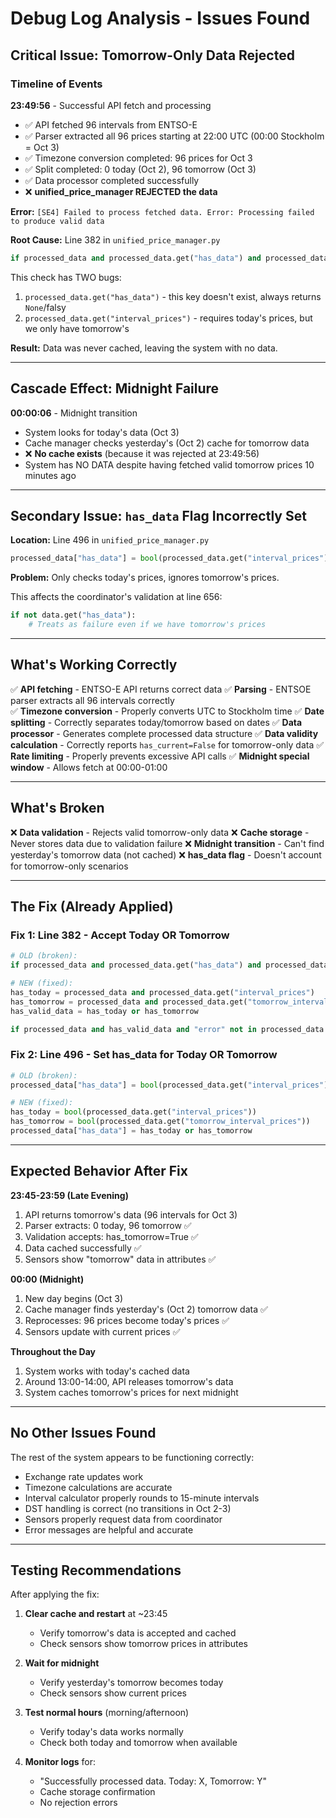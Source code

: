 # Debug Log Analysis - Issues Found

## Critical Issue: Tomorrow-Only Data Rejected

### Timeline of Events

**23:49:56** - Successful API fetch and processing
- ✅ API fetched 96 intervals from ENTSO-E
- ✅ Parser extracted all 96 prices starting at 22:00 UTC (00:00 Stockholm = Oct 3)
- ✅ Timezone conversion completed: 96 prices for Oct 3
- ✅ Split completed: 0 today (Oct 2), 96 tomorrow (Oct 3)
- ✅ Data processor completed successfully
- ❌ **unified_price_manager REJECTED the data**

**Error:** `[SE4] Failed to process fetched data. Error: Processing failed to produce valid data`

**Root Cause:** Line 382 in `unified_price_manager.py`
```python
if processed_data and processed_data.get("has_data") and processed_data.get("interval_prices"):
```

This check has TWO bugs:
1. `processed_data.get("has_data")` - this key doesn't exist, always returns `None`/falsy
2. `processed_data.get("interval_prices")` - requires today's prices, but we only have tomorrow's

**Result:** Data was never cached, leaving the system with no data.

---

## Cascade Effect: Midnight Failure

**00:00:06** - Midnight transition
- System looks for today's data (Oct 3)
- Cache manager checks yesterday's (Oct 2) cache for tomorrow data
- ❌ **No cache exists** (because it was rejected at 23:49:56)
- System has NO DATA despite having fetched valid tomorrow prices 10 minutes ago

---

## Secondary Issue: `has_data` Flag Incorrectly Set

**Location:** Line 496 in `unified_price_manager.py`
```python
processed_data["has_data"] = bool(processed_data.get("interval_prices"))
```

**Problem:** Only checks today's prices, ignores tomorrow's prices.

This affects the coordinator's validation at line 656:
```python
if not data.get("has_data"):
    # Treats as failure even if we have tomorrow's prices
```

---

## What's Working Correctly

✅ **API fetching** - ENTSO-E API returns correct data
✅ **Parsing** - ENTSOE parser extracts all 96 intervals correctly  
✅ **Timezone conversion** - Properly converts UTC to Stockholm time
✅ **Date splitting** - Correctly separates today/tomorrow based on dates
✅ **Data processor** - Generates complete processed data structure
✅ **Data validity calculation** - Correctly reports `has_current=False` for tomorrow-only data
✅ **Rate limiting** - Properly prevents excessive API calls
✅ **Midnight special window** - Allows fetch at 00:00-01:00

---

## What's Broken

❌ **Data validation** - Rejects valid tomorrow-only data
❌ **Cache storage** - Never stores data due to validation failure
❌ **Midnight transition** - Can't find yesterday's tomorrow data (not cached)
❌ **has_data flag** - Doesn't account for tomorrow-only scenarios

---

## The Fix (Already Applied)

### Fix 1: Line 382 - Accept Today OR Tomorrow
```python
# OLD (broken):
if processed_data and processed_data.get("has_data") and processed_data.get("interval_prices"):

# NEW (fixed):
has_today = processed_data and processed_data.get("interval_prices")
has_tomorrow = processed_data and processed_data.get("tomorrow_interval_prices")
has_valid_data = has_today or has_tomorrow

if processed_data and has_valid_data and "error" not in processed_data:
```

### Fix 2: Line 496 - Set has_data for Today OR Tomorrow  
```python
# OLD (broken):
processed_data["has_data"] = bool(processed_data.get("interval_prices"))

# NEW (fixed):
has_today = bool(processed_data.get("interval_prices"))
has_tomorrow = bool(processed_data.get("tomorrow_interval_prices"))
processed_data["has_data"] = has_today or has_tomorrow
```

---

## Expected Behavior After Fix

**23:45-23:59 (Late Evening)**
1. API returns tomorrow's data (96 intervals for Oct 3)
2. Parser extracts: 0 today, 96 tomorrow ✅
3. Validation accepts: has_tomorrow=True ✅
4. Data cached successfully ✅
5. Sensors show "tomorrow" data in attributes ✅

**00:00 (Midnight)**
1. New day begins (Oct 3)
2. Cache manager finds yesterday's (Oct 2) tomorrow data ✅
3. Reprocesses: 96 prices become today's prices ✅
4. Sensors update with current prices ✅

**Throughout the Day**
1. System works with today's cached data
2. Around 13:00-14:00, API releases tomorrow's data
3. System caches tomorrow's prices for next midnight

---

## No Other Issues Found

The rest of the system appears to be functioning correctly:
- Exchange rate updates work
- Timezone calculations are accurate
- Interval calculator properly rounds to 15-minute intervals
- DST handling is correct (no transitions in Oct 2-3)
- Sensors properly request data from coordinator
- Error messages are helpful and accurate

---

## Testing Recommendations

After applying the fix:

1. **Clear cache and restart** at ~23:45
   - Verify tomorrow's data is accepted and cached
   - Check sensors show tomorrow prices in attributes

2. **Wait for midnight**
   - Verify yesterday's tomorrow becomes today
   - Check sensors show current prices

3. **Test normal hours** (morning/afternoon)
   - Verify today's data works normally
   - Check both today and tomorrow when available

4. **Monitor logs** for:
   - "Successfully processed data. Today: X, Tomorrow: Y"
   - Cache storage confirmation
   - No rejection errors
